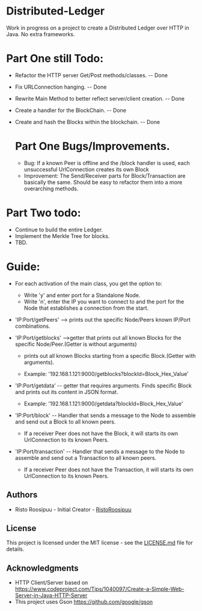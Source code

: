 
# Distributed-Ledger

Work in progress on a project to create a Distributed Ledger over HTTP in Java. No extra frameworks. 

# Part One still Todo:

* Refactor the HTTP server Get/Post methods/classes. -- Done 
* Fix URLConnection hanging. -- Done
* Rewrite Main Method to better reflect server/client creation.  -- Done
* Create a handler for the BlockChain. -- Done
* Create and hash the Blocks within the blockchain. -- Done
  
  # Part One Bugs/Improvements.
    * Bug: If a known Peer is offline and the /block handler is used, each unsuccessful UrlConnection creates its own Block
    * Improvement: The Send/Receiver parts for Block/Transaction are basically the same. Should be easy to refactor them into
                   a more overarching methods.
  
# Part Two todo:

* Continue to build the entire Ledger.
* Implement the Merkle Tree for blocks. 
* TBD.

# Guide:

 * For each activation of the main class, you get the option to:
		
	 * Write 'y' and enter port for a Standalone Node.
	 * Write 'n', enter the IP you want to connect to and the port for the Node that establishes a connection from the start.

 * 'IP:Port/getPeers' --> prints out the specific Node/Peers known IP/Port combinations.
 
 * 'IP:Port/getblocks' -->getter that prints out all known Blocks for the specific Node/Peer.(Getter is without arguments)
 
	 * prints out all known Blocks starting from a specific Block.(Getter with arguments).
	 
	 * Example: '192.168.1.121:9000/getblocks?blockId=Block_Hex_Value'
 
 * 'IP:Port/getdata' -- getter that requires arguments. Finds specific Block and prints out its content in JSON format.
 
	 *  Example: '192.168.1.121:9000/getdata?blockId=Block_Hex_Value'
	 
 * 'IP:Port/block' -- Handler that sends a message to the Node to assemble and send out a Block to all known peers.
 
	 * If a receiver Peer does not have the Block, it will starts its own UrlConnection to its known Peers.

 * 'IP:Port/transaction' -- Handler that sends a message to the Node to assemble and send out a Transaction to all known peers.
                           
	 * If a receiver Peer does not have the Transaction, it will starts its own UrlConnection to its known Peers.

## Authors

* Risto Roosipuu - Initial Creator - [RistoRoosipuu](https://github.com/RistoRoosipuu)

## License

This project is licensed under the MIT license - see the [LICENSE.md](LICENSE.md) file for details.

## Acknowledgments

* HTTP Client/Server based on https://www.codeproject.com/Tips/1040097/Create-a-Simple-Web-Server-in-Java-HTTP-Server
* This project uses Gson https://github.com/google/gson
